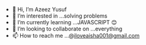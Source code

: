 - 👋 Hi, I’m Azeez Yusuf
- 👀 I’m interested in ...solving problems 
- 🌱 I’m currently learning ...JAVASCRIPT 😊
- 💞️ I’m looking to collaborate on ...everything 
- 📫 How to reach me ...@iloveaisha001@gmail.com

<!---
panda080/panda080 is a ✨ special ✨ repository because its `README.md` (this file) appears on your GitHub profile.
You can click the Preview link to take a look at your changes.
--->
